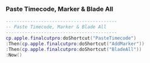 ### Paste Timecode, Marker & Blade All

```lua
-----------------------------------------
-- Paste Timecode, Marker & Blade All
-----------------------------------------
cp.apple.finalcutpro:doShortcut("PasteTimecode")
:Then(cp.apple.finalcutpro:doShortcut("AddMarker"))
:Then(cp.apple.finalcutpro:doShortcut("BladeAll"))
:Now()
```
